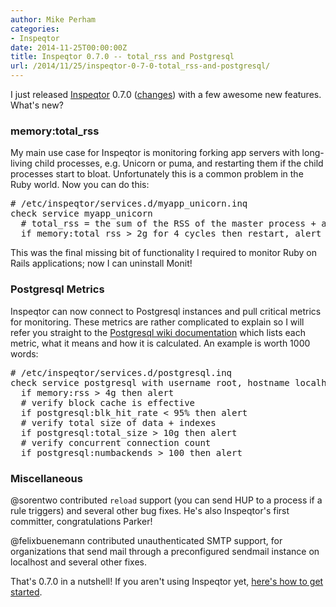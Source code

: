 ```yaml
---
author: Mike Perham
categories:
- Inspeqtor
date: 2014-11-25T00:00:00Z
title: Inspeqtor 0.7.0 -- total_rss and Postgresql
url: /2014/11/25/inspeqtor-0-7-0-total_rss-and-postgresql/
---
```


I just released [Inspeqtor][1] 0.7.0 ([changes][2]) with a few awesome new features.  What's new?
<!--more-->

### memory:total\_rss

My main use case for Inspeqtor is monitoring forking app servers with long-living child processes,
e.g. Unicorn or puma, and restarting them if the child processes start to bloat.  Unfortunately this
is a common problem in the Ruby world.  Now you can do this:

<pre>
# /etc/inspeqtor/services.d/myapp_unicorn.inq
check service myapp_unicorn
  # total_rss = the sum of the RSS of the master process + all child processes
  if memory:total_rss > 2g for 4 cycles then restart, alert
</pre>

This was the final missing bit of functionality I required to monitor Ruby on Rails applications; now I can
uninstall Monit!

### Postgresql Metrics

Inspeqtor can now connect to Postgresql instances and pull critical metrics for monitoring.  These
metrics are rather complicated to explain so I will refer you straight to the
[Postgresql wiki documentation](https://github.com/mperham/inspeqtor/wiki/Daemon-Specific-Metrics#postgresql) which
lists each metric, what it means and how it is calculated.  An example is worth 1000 words:

<pre>
# /etc/inspeqtor/services.d/postgresql.inq
check service postgresql with username root, hostname localhost, port 5432
  if memory:rss > 4g then alert
  # verify block cache is effective
  if postgresql:blk_hit_rate < 95% then alert
  # verify total size of data + indexes
  if postgresql:total_size > 10g then alert
  # verify concurrent connection count
  if postgresql:numbackends > 100 then alert
</pre>

### Miscellaneous

@sorentwo contributed `reload` support (you can send HUP to a process if a rule triggers) and several
other bug fixes.  He's also Inspeqtor's first committer, congratulations Parker!

@felixbuenemann contributed unauthenticated SMTP support, for organizations that send mail through
a preconfigured sendmail instance on localhost and several other fixes.

That's 0.7.0 in a nutshell! If you aren't using Inspeqtor yet, [here's how to get started][3].

 [1]: https://contribsys.com/inspeqtor
 [2]: https://github.com/mperham/inspeqtor/blob/master/Changes.md#070-1
 [3]: http://github.com/mperham/inspeqtor/wiki
